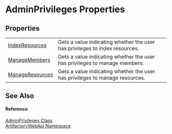 # AdminPrivileges Properties




## Properties
<table>
<tr>
<td><a href="7dd590dd-e252-1f93-6029-7234b8b9350d">IndexResources</a></td>
<td>Gets a value indicating whether the user has privileges to index resources.</td></tr>
<tr>
<td><a href="d5195218-4ad0-74d8-ec29-34d916d60142">ManageMembers</a></td>
<td>Gets a value indicating whether the user has privileges to manage members.</td></tr>
<tr>
<td><a href="e0c855a2-e16b-9b4b-82c7-783ca4020c12">ManageResources</a></td>
<td>Gets a value indicating whether the user has privileges to manage resources.</td></tr>
</table>

## See Also


#### Reference
<a href="41aad973-7a7f-1e30-b38a-81503a89f1a3">AdminPrivileges Class</a>  
<a href="75b20af6-7197-02a5-e38f-f7b15eac4732">ArtifactoryWebApi Namespace</a>  
